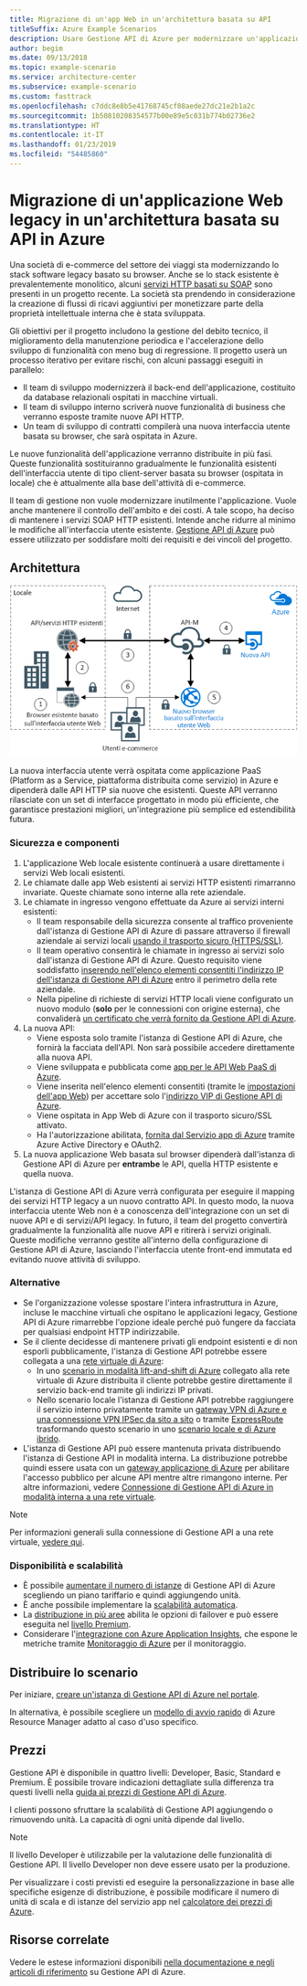```yaml
---
title: Migrazione di un'app Web in un'architettura basata su API
titleSuffix: Azure Example Scenarios
description: Usare Gestione API di Azure per modernizzare un'applicazione Web legacy.
author: begim
ms.date: 09/13/2018
ms.topic: example-scenario
ms.service: architecture-center
ms.subservice: example-scenario
ms.custom: fasttrack
ms.openlocfilehash: c7ddc8e8b5e41768745cf08aede27dc21e2b1a2c
ms.sourcegitcommit: 1b50810208354577b00e89e5c031b774b02736e2
ms.translationtype: HT
ms.contentlocale: it-IT
ms.lasthandoff: 01/23/2019
ms.locfileid: "54485860"
---
```

# <a name="migrating-a-legacy-web-application-to-an-api-based-architecture-on-azure"></a>Migrazione di un'applicazione Web legacy in un'architettura basata su API in Azure

Una società di e-commerce del settore dei viaggi sta modernizzando lo stack software legacy basato su browser. Anche se lo stack esistente è prevalentemente monolitico, alcuni [servizi HTTP basati su SOAP][soap] sono presenti in un progetto recente. La società sta prendendo in considerazione la creazione di flussi di ricavi aggiuntivi per monetizzare parte della proprietà intellettuale interna che è stata sviluppata.

Gli obiettivi per il progetto includono la gestione del debito tecnico, il miglioramento della manutenzione periodica e l'accelerazione dello sviluppo di funzionalità con meno bug di regressione. Il progetto userà un processo iterativo per evitare rischi, con alcuni passaggi eseguiti in parallelo:

- Il team di sviluppo modernizzerà il back-end dell'applicazione, costituito da database relazionali ospitati in macchine virtuali.
- Il team di sviluppo interno scriverà nuove funzionalità di business che verranno esposte tramite nuove API HTTP.
- Un team di sviluppo di contratti compilerà una nuova interfaccia utente basata su browser, che sarà ospitata in Azure.

Le nuove funzionalità dell'applicazione verranno distribuite in più fasi. Queste funzionalità sostituiranno gradualmente le funzionalità esistenti dell'interfaccia utente di tipo client-server basata su browser (ospitata in locale) che è attualmente alla base dell'attività di e-commerce.

Il team di gestione non vuole modernizzare inutilmente l'applicazione. Vuole anche mantenere il controllo dell'ambito e dei costi. A tale scopo, ha deciso di mantenere i servizi SOAP HTTP esistenti. Intende anche ridurre al minimo le modifiche all'interfaccia utente esistente. [Gestione API di Azure][apim] può essere utilizzato per soddisfare molti dei requisiti e dei vincoli del progetto.

## <a name="architecture"></a>Architettura

![Diagramma dell'architettura][architecture]

La nuova interfaccia utente verrà ospitata come applicazione PaaS (Platform as a Service, piattaforma distribuita come servizio) in Azure e dipenderà dalle API HTTP sia nuove che esistenti. Queste API verranno rilasciate con un set di interfacce progettato in modo più efficiente, che garantisce prestazioni migliori, un'integrazione più semplice ed estendibilità futura.

### <a name="components-and-security"></a>Sicurezza e componenti

1. L'applicazione Web locale esistente continuerà a usare direttamente i servizi Web locali esistenti.
2. Le chiamate dalle app Web esistenti ai servizi HTTP esistenti rimarranno invariate. Queste chiamate sono interne alla rete aziendale.
3. Le chiamate in ingresso vengono effettuate da Azure ai servizi interni esistenti:
    - Il team responsabile della sicurezza consente al traffico proveniente dall'istanza di Gestione API di Azure di passare attraverso il firewall aziendale ai servizi locali [usando il trasporto sicuro (HTTPS/SSL)][apim-ssl].
    - Il team operativo consentirà le chiamate in ingresso ai servizi solo dall'istanza di Gestione API di Azure. Questo requisito viene soddisfatto [inserendo nell'elenco elementi consentiti l'indirizzo IP dell'istanza di Gestione API di Azure][apim-whitelist-ip] entro il perimetro della rete aziendale.
    - Nella pipeline di richieste di servizi HTTP locali viene configurato un nuovo modulo (**solo** per le connessioni con origine esterna), che convaliderà [un certificato che verrà fornito da Gestione API di Azure][apim-mutualcert-auth].
4. La nuova API:
    - Viene esposta solo tramite l'istanza di Gestione API di Azure, che fornirà la facciata dell'API. Non sarà possibile accedere direttamente alla nuova API.
    - Viene sviluppata e pubblicata come [app per le API Web PaaS di Azure][azure-api-apps].
    - Viene inserita nell'elenco elementi consentiti (tramite le [impostazioni dell'app Web][azure-appservice-ip-restrict]) per accettare solo l'[indirizzo VIP di Gestione API di Azure][apim-faq-vip].
    - Viene ospitata in App Web di Azure con il trasporto sicuro/SSL attivato.
    - Ha l'autorizzazione abilitata, [fornita dal Servizio app di Azure][azure-appservice-auth] tramite Azure Active Directory e OAuth2.
5. La nuova applicazione Web basata sul browser dipenderà dall'istanza di Gestione API di Azure per **entrambe** le API, quella HTTP esistente e quella nuova.

L'istanza di Gestione API di Azure verrà configurata per eseguire il mapping dei servizi HTTP legacy a un nuovo contratto API. In questo modo, la nuova interfaccia utente Web non è a conoscenza dell'integrazione con un set di nuove API e di servizi/API legacy. In futuro, il team del progetto convertirà gradualmente la funzionalità alle nuove API e ritirerà i servizi originali. Queste modifiche verranno gestite all'interno della configurazione di Gestione API di Azure, lasciando l'interfaccia utente front-end immutata ed evitando nuove attività di sviluppo.

### <a name="alternatives"></a>Alternative

- Se l'organizzazione volesse spostare l'intera infrastruttura in Azure, incluse le macchine virtuali che ospitano le applicazioni legacy, Gestione API di Azure rimarrebbe l'opzione ideale perché può fungere da facciata per qualsiasi endpoint HTTP indirizzabile.
- Se il cliente decidesse di mantenere privati gli endpoint esistenti e di non esporli pubblicamente, l'istanza di Gestione API potrebbe essere collegata a una [rete virtuale di Azure][azure-vnet]:
  - In uno [scenario in modalità lift-and-shift di Azure][azure-vm-lift-shift] collegato alla rete virtuale di Azure distribuita il cliente potrebbe gestire direttamente il servizio back-end tramite gli indirizzi IP privati.
  - Nello scenario locale l'istanza di Gestione API potrebbe raggiungere il servizio interno privatamente tramite un [gateway VPN di Azure e una connessione VPN IPSec da sito a sito][azure-vpn] o tramite [ExpressRoute][azure-er] trasformando questo scenario in uno [scenario locale e di Azure ibrido][azure-hybrid].
- L'istanza di Gestione API può essere mantenuta privata distribuendo l'istanza di Gestione API in modalità interna. La distribuzione potrebbe quindi essere usata con un [gateway applicazione di Azure][azure-appgw] per abilitare l'accesso pubblico per alcune API mentre altre rimangono interne. Per altre informazioni, vedere [Connessione di Gestione API di Azure in modalità interna a una rete virtuale][apim-vnet-internal].

> [!NOTE]
> Per informazioni generali sulla connessione di Gestione API a una rete virtuale, [vedere qui][apim-vnet].

### <a name="availability-and-scalability"></a>Disponibilità e scalabilità

- È possibile [aumentare il numero di istanze][apim-scaleout] di Gestione API di Azure scegliendo un piano tariffario e quindi aggiungendo unità.
- È anche possibile implementare la [scalabilità automatica][apim-autoscale].
- La [distribuzione in più aree][apim-multi-regions] abilita le opzioni di failover e può essere eseguita nel [livello Premium][apim-pricing].
- Considerare l'[integrazione con Azure Application Insights][azure-apim-ai], che espone le metriche tramite [Monitoraggio di Azure][azure-mon] per il monitoraggio.

## <a name="deploy-the-scenario"></a>Distribuire lo scenario

Per iniziare, [creare un'istanza di Gestione API di Azure nel portale][apim-create].

In alternativa, è possibile scegliere un [modello di avvio rapido][azure-quickstart-templates-apim] di Azure Resource Manager adatto al caso d'uso specifico.

## <a name="pricing"></a>Prezzi

Gestione API è disponibile in quattro livelli: Developer, Basic, Standard e Premium. È possibile trovare indicazioni dettagliate sulla differenza tra questi livelli nella [guida ai prezzi di Gestione API di Azure][apim-pricing].

I clienti possono sfruttare la scalabilità di Gestione API aggiungendo o rimuovendo unità. La capacità di ogni unità dipende dal livello.

> [!NOTE]
> Il livello Developer è utilizzabile per la valutazione delle funzionalità di Gestione API. Il livello Developer non deve essere usato per la produzione.

Per visualizzare i costi previsti ed eseguire la personalizzazione in base alle specifiche esigenze di distribuzione, è possibile modificare il numero di unità di scala e di istanze del servizio app nel [calcolatore dei prezzi di Azure][pricing-calculator].

## <a name="related-resources"></a>Risorse correlate

Vedere le estese informazioni disponibili [nella documentazione e negli articoli di riferimento][apim] su Gestione API di Azure.

<!-- links -->

[architecture]: ./media/architecture-apim-api-scenario.png
[apim-create]: /azure/api-management/get-started-create-service-instance
[apim-git]: /azure/api-management/api-management-configuration-repository-git
[apim-multi-regions]: /azure/api-management/api-management-howto-deploy-multi-region
[apim-autoscale]: /azure/api-management/api-management-howto-autoscale
[apim-scaleout]: /azure/api-management/upgrade-and-scale
[azure-apim-ai]: /azure/api-management/api-management-howto-app-insights
[azure-ai]: /azure/application-insights/
[azure-mon]: /azure/monitoring-and-diagnostics/monitoring-overview
[azure-appgw]: /azure/application-gateway/application-gateway-introduction
[apim-vnet-internal]: /azure/api-management/api-management-howto-integrate-internal-vnet-appgateway
[apim-vnet]: /azure/api-management/api-management-using-with-vnet
[azure-hybrid]: /azure/architecture/reference-architectures/hybrid-networking/
[azure-er]: /azure/expressroute/expressroute-introduction
[azure-vpn]: /azure/vpn-gateway/vpn-gateway-howto-site-to-site-resource-manager-portal
[azure-vnet]: /azure/virtual-network/virtual-networks-overview
[azure-appservice-auth]: /azure/app-service/app-service-authentication-overview#identity-providers
[apim-faq-vip]: /azure/api-management/api-management-faq#is-the-api-management-gateway-ip-address-constant-can-i-use-it-in-firewall-rules
[azure-appservice-ip-restrict]: /azure/app-service/app-service-ip-restrictions
[azure-api-apps]: /azure/app-service/
[apim-ssl]: /azure/api-management/api-management-howto-manage-protocols-ciphers
[apim-mutualcert-auth]: /azure/api-management/api-management-howto-mutual-certificates
[apim-whitelist-ip]: /azure/api-management/api-management-faq#is-the-api-management-gateway-ip-address-constant-can-i-use-it-in-firewall-rules
[anti-corruption-layer-pattern]: /azure/architecture/patterns/anti-corruption-layer
[apim]: /azure/api-management/api-management-key-concepts
[apim-api-design-guidance]: /azure/architecture/best-practices/api-design
[visualstudio-youtube-solid-design]: https://youtu.be/agkWYPUcLpg
[azure-vm-lift-shift]: https://azure.microsoft.com/resources/azure-virtual-datacenter-lift-and-shift-guide/
[standard-pricing-calc]: https://azure.com/e/
[premium-pricing-calc]: https://azure.com/e/
[apim-pricing]: https://azure.microsoft.com/pricing/details/api-management/
[azure-quickstart-templates-apim]: https://azure.microsoft.com/resources/templates/?term=API+Management&pageNumber=1
[soap]: https://en.wikipedia.org/wiki/SOAP
[pricing-calculator]: https://azure.com/e/0e916a861fac464db61342d378cc0bd6
